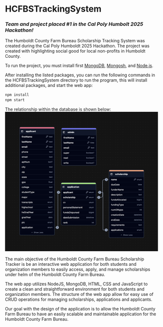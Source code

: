 # HCFBSTrackingSystem

<h3><i>Team and project placed #1 in the Cal Poly Humbolt 2025 Hackathon!</i></h3>

The Humboldt County Farm Bureau Scholarship Tracking System was created during the Cal Poly Humboldt 2025 Hackathon. The project was created with highlighting social good for local non-profits in Humboldt County.

To run the project, you must install first [MongoDB](https://www.mongodb.com/try/download/community), [Mongosh](https://www.mongodb.com/try/download/shell), and [Node.js](https://nodejs.org/en/download/).

After installing the listed packages, you can run the following commands in the HCFBSTrackingSystem directory to run the program, this will install additional packages, and start the web app:

```bash
npm install
npm start
```

The relationship within the database is shown below:
![screenshot](/documentation/schema.png)

The main objective of the Humboldt County Farm Bureau Scholarship Tracker is be an interactive web application for both students and organization members to easily access, apply, and manage scholarships under helm of the Humboldt County Farm Bureau.

The web app utilizes NodeJS, MongoDB, HTML, CSS and JavaScript to create a clean and straightforward environment for both students and organization members. The structure of the web app allow for easy use of CRUD operations for managing scholarships, applications and applicants.

Our goal with the design of the application is to allow the Humboldt County Farm Bureau to have an easily scalable and maintainable application for the Humboldt County Farm Bureau.
